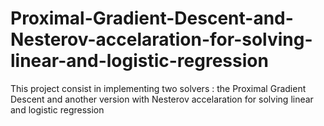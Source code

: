 # Proximal-Gradient-Descent-and-Nesterov-accelaration-for-solving-linear-and-logistic-regression
This project consist in implementing two solvers : the Proximal Gradient Descent and another version with Nesterov accelaration for solving linear and logistic regression
